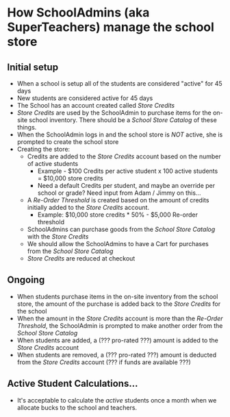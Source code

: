 # How SchoolAdmins (aka SuperTeachers) manage the school store

## Initial setup
*   When a school is setup all of the students are considered "active" for 45 days
*   New students are considered active for 45 days
*   The School has an account created called *Store Credits*
*   *Store Credits* are used by the SchoolAdmin to purchase items for the 
    on-site school inventory.   There should be a *School Store Catalog* of these things.
*   When the SchoolAdmin logs in and the school store is *NOT* active, she is 
    prompted to create the school store
*   Creating the store:
    * Credits are added to the *Store Credits* account based on the number of active students
        * Example - $100 Credits per active student x 100 active students = $10,000 store credits
        * Need a default Credits per student, and maybe an override per school or grade?  Need
          input from Adam / Jimmy on this...
    * A *Re-Order Threshold* is created based on the amount of credits initially added to the *Store Credits* account.
        * Example: $10,000 store credits * 50% - $5,000 Re-order threshold
    * SchoolAdmins can purchase goods from the *School Store Catalog* with the *Store Credits*
    * We should allow the SchoolAdmins to have a Cart for purchases from the *School Store Catalog*
    * *Store Credits* are reduced at checkout

## Ongoing
*   When students purchase items in the on-site inventory from the school store, the amount of the
    purchase is added back to the *Store Credits* for the school
*   When the amount in the *Store Credits* account is more than the *Re-Order Threshold*, the SchoolAdmin
    is prompted to make another order from the *School Store Catalog*
*   When students are added, a (??? pro-rated ???) amount is added to the *Store Credits* account
*   When students are removed, a (??? pro-rated ???) amount is deducted
    from the *Store Credits* account (??? if funds are available ???)


## Active Student Calculations...
*   It's acceptable to calculate the *active* students once a month when we allocate bucks
    to the school and teachers.
